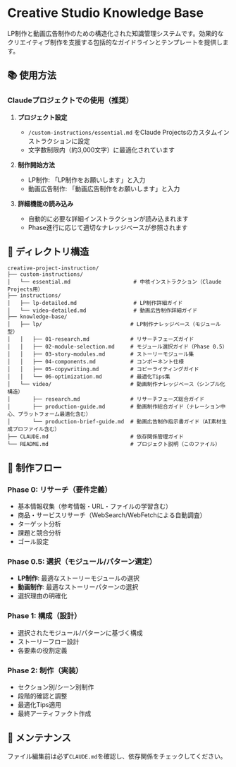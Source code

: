 # Creative Studio Knowledge Base

LP制作と動画広告制作のための構造化された知識管理システムです。効果的なクリエイティブ制作を支援する包括的なガイドラインとテンプレートを提供します。

## 📚 使用方法

### Claudeプロジェクトでの使用（推奨）

1. **プロジェクト設定**
   - `/custom-instructions/essential.md` をClaude Projectsのカスタムインストラクションに設定
   - 文字数制限内（約3,000文字）に最適化されています

2. **制作開始方法**
   - LP制作: 「LP制作をお願いします」と入力
   - 動画広告制作: 「動画広告制作をお願いします」と入力

3. **詳細機能の読み込み**
   - 自動的に必要な詳細インストラクションが読み込まれます
   - Phase進行に応じて適切なナレッジベースが参照されます


## 📂 ディレクトリ構造

```
creative-project-instruction/
├── custom-instructions/
│   └── essential.md                    # 中核インストラクション（Claude Projects用）
├── instructions/
│   ├── lp-detailed.md                  # LP制作詳細ガイド
│   └── video-detailed.md               # 動画広告制作詳細ガイド
├── knowledge-base/
│   ├── lp/                            # LP制作ナレッジベース（モジュール型）
│   │   ├── 01-research.md             # リサーチフェーズガイド
│   │   ├── 02-module-selection.md     # モジュール選択ガイド（Phase 0.5）
│   │   ├── 03-story-modules.md        # ストーリーモジュール集
│   │   ├── 04-components.md           # コンポーネント仕様
│   │   ├── 05-copywriting.md          # コピーライティングガイド
│   │   └── 06-optimization.md         # 最適化Tips集
│   └── video/                         # 動画制作ナレッジベース（シンプル化構造）
│       ├── research.md                # リサーチフェーズ総合ガイド
│       ├── production-guide.md        # 動画制作総合ガイド（ナレーション中心、プラットフォーム最適化含む）
│       └── production-brief-guide.md  # 動画広告制作指示書ガイド（AI素材生成プロファイル含む）
├── CLAUDE.md                          # 依存関係管理ガイド
└── README.md                          # プロジェクト説明（このファイル）
```

## 🚀 制作フロー

### Phase 0: リサーチ（要件定義）
- 基本情報収集（参考情報・URL・ファイルの学習含む）
- 商品・サービスリサーチ（WebSearch/WebFetchによる自動調査）
- ターゲット分析
- 課題と競合分析
- ゴール設定

### Phase 0.5: 選択（モジュール/パターン選定）
- **LP制作**: 最適なストーリーモジュールの選択
- **動画制作**: 最適なストーリーパターンの選択
- 選択理由の明確化

### Phase 1: 構成（設計）
- 選択されたモジュール/パターンに基づく構成
- ストーリーフロー設計
- 各要素の役割定義

### Phase 2: 制作（実装）
- セクション別/シーン別制作
- 段階的確認と調整
- 最適化Tips適用
- 最終アーティファクト作成

## 🔧 メンテナンス

ファイル編集前は必ず`CLAUDE.md`を確認し、依存関係をチェックしてください。